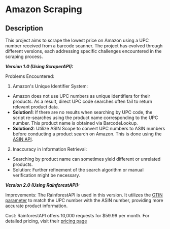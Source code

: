 # Amazon Scraping

## Description
This project aims to scrape the lowest price on Amazon using a UPC number received from a barcode scanner. The project has evolved through different versions, each addressing specific challenges encountered in the scraping process.


**_Version 1.0 (Using ScraperAPI):_**

Problems Encountered: 

1) Amazon's Unique Identifier System:
- Amazon does not use UPC numbers as unique identifiers for their products. As a result, direct UPC code searches often fail to return relevant product data.
- **Solution1**:
  If there are no results when searching by UPC code, the script re-searches using the product name corresponding to the UPC number. This product name is obtained via BarcodeLookup.
- **Solution2**:
Utilize ASIN Scope to convert UPC numbers to ASIN numbers before conducting a product search on Amazon. This is done using the [ASIN API](https://asinapi.com/).


2) Inaccuracy in Information Retrieval:
- Searching by product name can sometimes yield different or unrelated products.
- Solution: Further refinement of the search algorithm or manual verification might be necessary.


**_Version 2.0 (Using RainforestAPI):_**

Improvements:
The RainforestAPI is used in this version. It utilizes the [GTIN parameter](https://www.rainforestapi.com/docs/product-data-api/parameters/product) to match the UPC number with the ASIN number, providing more accurate product information.

Cost: RainforestAPI offers 10,000 requests for $59.99 per month. For detailed pricing, visit their [pricing page](https://www.rainforestapi.com/pricing/)

